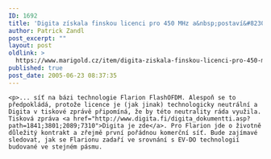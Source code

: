 ```yaml
---
ID: 1692
title: 'Digita získala finskou licenci pro 450 MHz a&nbsp;postaví&#8230;'
author: Patrick Zandl
post_excerpt: ""
layout: post
oldlink: >
  https://www.marigold.cz/item/digita-ziskala-finskou-licenci-pro-450-mhz-a-postavi
published: true
post_date: 2005-06-23 08:37:35
---
```

	<p>... síť na bázi technologie Flarion FlashOFDM. Alespoň se to předpokládá, protože licence je (jak jinak) technologicky neutrální a Digita v tiskové zprávě připomíná, že by této neutrality ráda využila. Tisková zpráva <a href="http://www.digita.fi/digita_dokumentti.asp?path=1841;3801;2089;7310">Digita je zde</a>. Pro Flarion jde o životně důležitý kontrakt a zřejmě první pořádnou komerční síť. Bude zajímavé sledovat, jak se Flarionu zadaří ve srovnání s EV-DO technologií budované ve stejném pásmu.
</p>